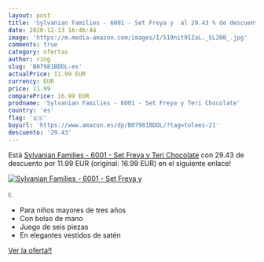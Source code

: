 ```yaml
---
layout: post
title: 'Sylvanian Families - 6001 - Set Freya y  al 29.43 % de descuento'
date: 2020-12-13 16:46:44
image: 'https://m.media-amazon.com/images/I/519nit9IZaL._SL200_.jpg'
comments: true
category: ofertas
author: ring
slug: 'B07981BDDL-es'
actualPrice: 11.99 EUR
currency: EUR
price: 11.99
comparePrice: 16.99 EUR
prodname: 'Sylvanian Families - 6001 - Set Freya y Teri Chocolate'
country: 'es'
flag: '🇪🇸'
buyurl: 'https://www.amazon.es/dp/B07981BDDL/?tag=tolees-21'
descuento: '29.43'
---
```


Está [Sylvanian Families - 6001 - Set Freya y Teri Chocolate](https://www.amazon.es/dp/B07981BDDL/?tag=tolees-21) con 29.43 de descuento por 11.99 EUR (original: 16.99 EUR) en el siguiente enlace!

[![Sylvanian Families - 6001 - Set Freya y ](https://m.media-amazon.com/images/I/519nit9IZaL._SL200_.jpg)](https://www.amazon.es/dp/B07981BDDL/?tag=tolees-21)

ℹ️:

- Para niños mayores de tres años
- Con bolso de mano
- Juego de seis piezas
- En elegantes vestidos de satén

[Ver la oferta!!](https://www.amazon.es/dp/B07981BDDL/?tag=tolees-21)
